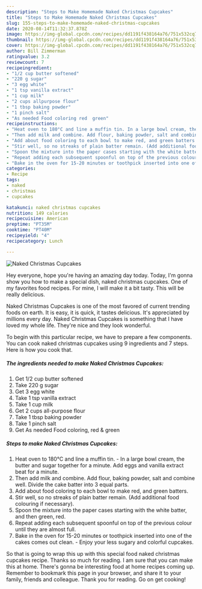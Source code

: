 ```yaml
---
description: "Steps to Make Homemade Naked Christmas Cupcakes"
title: "Steps to Make Homemade Naked Christmas Cupcakes"
slug: 155-steps-to-make-homemade-naked-christmas-cupcakes
date: 2020-08-14T11:32:37.878Z
image: https://img-global.cpcdn.com/recipes/dd1191f438164a76/751x532cq70/naked-christmas-cupcakes-recipe-main-photo.jpg
thumbnail: https://img-global.cpcdn.com/recipes/dd1191f438164a76/751x532cq70/naked-christmas-cupcakes-recipe-main-photo.jpg
cover: https://img-global.cpcdn.com/recipes/dd1191f438164a76/751x532cq70/naked-christmas-cupcakes-recipe-main-photo.jpg
author: Bill Zimmerman
ratingvalue: 3.2
reviewcount: 7
recipeingredient:
- "1/2 cup butter softened"
- "220 g sugar"
- "3 egg white"
- "1 tsp vanilla extract"
- "1 cup milk"
- "2 cups allpurpose flour"
- "1 tbsp baking powder"
- "1 pinch salt"
- "As needed Food coloring red  green"
recipeinstructions:
- "Heat oven to 180°C and line a muffin tin. In a large bowl cream, the butter and sugar together for a minute. Add eggs and vanilla extract beat for a minute."
- "Then add milk and combine. Add flour, baking powder, salt and combine well. Divide the cake batter into 3 equal parts."
- "Add about food coloring to each bowl to make red, and green batters."
- "Stir well, so no streaks of plain batter remain. (Add additional food colouring if necessary)."
- "Spoon the mixture into the paper cases starting with the white batter, and then green, red."
- "Repeat adding each subsequent spoonful on top of the previous colour until they are almost full."
- "Bake in the oven for 15-20 minutes or toothpick inserted into one of the cakes comes out clean. Enjoy your less sugary and colorful cupcakes."
categories:
- Recipe
tags:
- naked
- christmas
- cupcakes

katakunci: naked christmas cupcakes 
nutrition: 149 calories
recipecuisine: American
preptime: "PT35M"
cooktime: "PT40M"
recipeyield: "4"
recipecategory: Lunch

---
```



![Naked Christmas Cupcakes](https://img-global.cpcdn.com/recipes/dd1191f438164a76/751x532cq70/naked-christmas-cupcakes-recipe-main-photo.jpg)

Hey everyone, hope you're having an amazing day today. Today, I'm gonna show you how to make a special dish, naked christmas cupcakes. One of my favorites food recipes. For mine, I will make it a bit tasty. This will be really delicious.

Naked Christmas Cupcakes is one of the most favored of current trending foods on earth. It is easy, it is quick, it tastes delicious. It's appreciated by millions every day. Naked Christmas Cupcakes is something that I have loved my whole life. They're nice and they look wonderful.




To begin with this particular recipe, we have to prepare a few components. You can cook naked christmas cupcakes using 9 ingredients and 7 steps. Here is how you cook that.

<!--inarticleads1-->

##### The ingredients needed to make Naked Christmas Cupcakes:

1. Get 1/2 cup butter softened
1. Take 220 g sugar
1. Get 3 egg white
1. Take 1 tsp vanilla extract
1. Take 1 cup milk
1. Get 2 cups all-purpose flour
1. Take 1 tbsp baking powder
1. Take 1 pinch salt
1. Get As needed Food coloring, red &amp; green




<!--inarticleads2-->

##### Steps to make Naked Christmas Cupcakes:

1. Heat oven to 180°C and line a muffin tin. - In a large bowl cream, the butter and sugar together for a minute. Add eggs and vanilla extract beat for a minute.
1. Then add milk and combine. Add flour, baking powder, salt and combine well. Divide the cake batter into 3 equal parts.
1. Add about food coloring to each bowl to make red, and green batters.
1. Stir well, so no streaks of plain batter remain. (Add additional food colouring if necessary).
1. Spoon the mixture into the paper cases starting with the white batter, and then green, red.
1. Repeat adding each subsequent spoonful on top of the previous colour until they are almost full.
1. Bake in the oven for 15-20 minutes or toothpick inserted into one of the cakes comes out clean. - Enjoy your less sugary and colorful cupcakes.




So that is going to wrap this up with this special food naked christmas cupcakes recipe. Thanks so much for reading. I am sure that you can make this at home. There's gonna be interesting food at home recipes coming up. Remember to bookmark this page in your browser, and share it to your family, friends and colleague. Thank you for reading. Go on get cooking!
